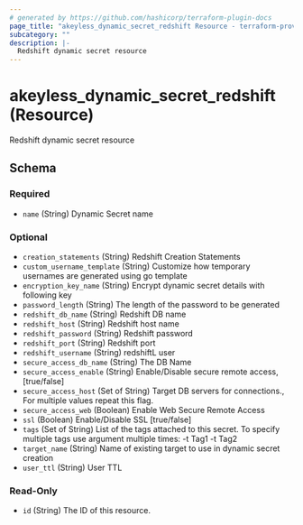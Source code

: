 ```yaml
---
# generated by https://github.com/hashicorp/terraform-plugin-docs
page_title: "akeyless_dynamic_secret_redshift Resource - terraform-provider-akeyless"
subcategory: ""
description: |-
  Redshift dynamic secret resource
---
```


# akeyless_dynamic_secret_redshift (Resource)

Redshift dynamic secret resource



<!-- schema generated by tfplugindocs -->
## Schema

### Required

- `name` (String) Dynamic Secret name

### Optional

- `creation_statements` (String) Redshift Creation Statements
- `custom_username_template` (String) Customize how temporary usernames are generated using go template
- `encryption_key_name` (String) Encrypt dynamic secret details with following key
- `password_length` (String) The length of the password to be generated
- `redshift_db_name` (String) Redshift DB name
- `redshift_host` (String) Redshift host name
- `redshift_password` (String) Redshift password
- `redshift_port` (String) Redshift port
- `redshift_username` (String) redshiftL user
- `secure_access_db_name` (String) The DB Name
- `secure_access_enable` (String) Enable/Disable secure remote access, [true/false]
- `secure_access_host` (Set of String) Target DB servers for connections., For multiple values repeat this flag.
- `secure_access_web` (Boolean) Enable Web Secure Remote Access
- `ssl` (Boolean) Enable/Disable SSL [true/false]
- `tags` (Set of String) List of the tags attached to this secret. To specify multiple tags use argument multiple times: -t Tag1 -t Tag2
- `target_name` (String) Name of existing target to use in dynamic secret creation
- `user_ttl` (String) User TTL

### Read-Only

- `id` (String) The ID of this resource.


